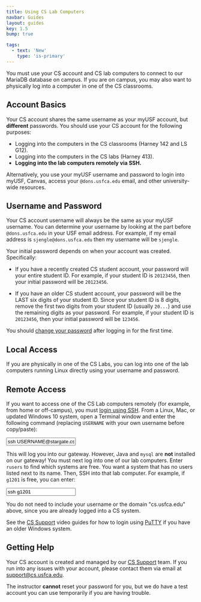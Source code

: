 ```yaml
---
title: Using CS Lab Computers
navbar: Guides
layout: guides
key: 1.5
bump: true

tags:
  - text: 'New'
    type: 'is-primary'
---
```


You must use your CS account and CS lab computers to connect to our MariaDB database on campus. If you are on campus, you may also want to physically log into a computer in one of the CS classrooms.

## Account Basics

Your CS account shares the same username as your myUSF account, but **different** passwords. You should use your CS account for the following purposes:

  - Logging into the computers in the CS classrooms (Harney 142 and LS G12).
  - Logging into the computers in the CS labs (Harney 413).
  - **Logging into the lab computers remotely via SSH.**

Alternatively, you use your myUSF username and password to login into myUSF, Canvas, access your `@dons.usfca.edu` email, and other university-wide resources.

## Username and Password

Your CS account username will always be the same as your myUSF username. You can determine your username by looking at the part before `@dons.usfca.edu` in your USF email address. For example, if my email address is `sjengle@dons.usfca.edu` then my username will be `sjengle`.

Your initial password depends on when your account was created. Specifically:

  - If you have a recently created CS student account, your password will your entire student ID. For example, if your student ID is `20123456`, then your initial password will be `20123456`.

  - If you have an older CS student account, your password will be the LAST six digits of your student ID. Since your student ID is 8 digits, remove the first two digits from your student ID (usually `20...`) and use the remaining digits as your password. For example, if your student ID is `20123456`, then your initial password will be `123456`.

You should [change your password](https://myusf.usfca.edu/arts-sciences/computer-science/technical-resources#q3) after logging in for the first time.

## Local Access

If you are physically in one of the CS Labs, you can log into one of the lab computers running Linux directly using your username and password.

## Remote Access

If you want to access one of the CS Lab computers remotely (for example, from home or off-campus), you must [login using SSH](https://myusf.usfca.edu/arts-sciences/computer-science/technical-resources). From a Linux, Mac, or updated Windows 10 system, open a Terminal window and enter the following command (replacing `USERNAME` with your own username before copy/paste):

<input type="text" class="input is-expanded is-family-code" value="ssh USERNAME@stargate.cs.usfca.edu"/>

This will log you into our gateway. However, Java and `mysql` are **not** installed on our gateway! You must next log into one of our lab computers. Enter `rusers` to find which systems are free. You want a system that has no users listed next to its name. Then, SSH into that lab computer. For example, if `g1201` is free, you can enter:

<input type="text" class="input is-expanded is-family-code" value="ssh g1201"/>

You do not need to include your username or the domain "cs.usfca.edu" above, since you are already logged into a CS system.

See the [CS Support](https://myusf.usfca.edu/arts-sciences/computer-science/technical-resources) video guides for how to login using [PuTTY](https://www.putty.org/) if you have an older Windows system.

## Getting Help

Your CS account is created and managed by our [CS Support](https://myusf.usfca.edu/arts-sciences/computer-science/technical-resources) team. If you run into any issues with your account, please contact them via email at <support@cs.usfca.edu>.

The instructor **cannot** reset your password for you, but we do have a test account you can use temporarily if you are having trouble.

